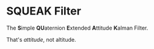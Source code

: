 # SQUEAK Filter

The **S**imple **QU**aternion **E**xtended **A**ttitude **K**alman Filter.

That's *attitude*, not altitude.
